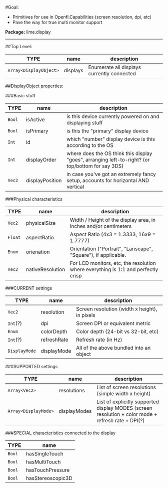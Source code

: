 #Goal:

* Primitives for use in Openfl.Capabilities (screen resolution, dpi, etc)
* Pave the way for true multi monitor support

**Package:** lime.display

---------------------

##Top Level:

TYPE   | name            | description 
-------|-----------------|-------------
 `Array<DisplayObject>` | displays | Enumerate all displays currently connected 
 
##DisplayObject properties:
 
###Basic stuff
  
 TYPE   | name            | description 
 -------|-----------------|-------------
 `Bool` | isActive        | is this device currently powered on and displaying stuff
 `Bool` | isPrimary       | is this the "primary" display device
 `Int`  | id              | which "number" display device is this according to the OS
 `Int`  | displayOrder    | where does the OS think this display "goes", arranging left-to-right? (or top/bottom for say 3DS)
 `Vec2` | displayPosition | in case you've got an extremely fancy setup, accounts for horizontal AND vertical

###Physical characteristics
 
  TYPE   | name         | description 
 --------|--------------|-------------
  `Vec2` | physicalSize | Width / Height of the display area, in inches and/or centimeters 
  `Float`| aspectRatio  | Aspect Ratio (4x3 = 1.3333, 16x9 = 1.7777) 
  `Enum` | orienation   | Orientation ("Portrait", "Lanscape", "Square"), if applicable. 
  `Vec2` | nativeResolution | For LCD monitors, etc, the resolution where everything is 1:1 and perfectly crisp
  
###CURRENT settings
  
 TYPE   | name            | description
 -------|-----------------|-------------
 `Vec2`   | resolution  | Screen resolution (width x height), in pixels
 `Int`(?) | dpi         | Screen DPI or equivalent metric
 `Enum`   | colorDepth  | Color depth (24-bit vs 32-bit, etc)
 `Int`(?) | refreshRate | Refresh rate (in Hz)
 `DisplayMode` | displayMode | All of the above bundled into an object
  
###SUPPORTED settings
  
TYPE   | name            | description
-------|-----------------|------------
`Array<Vec2>` | resolutions | List of screen resolutions (simple width x height)
`Array<DisplayMode>` | displayModes | List of explicitly supported display MODES (screen resolution + color mode + refresh rate + DPI(?)
  
###SPECIAL characteristics connected to the display
  
TYPE   | name            
-------|----------------
`Bool` | hasSingleTouch
`Bool` | hasMultiTouch
`Bool` | hasTouchPressure
`Bool` | hasStereoscopic3D


